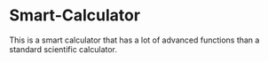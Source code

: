 # Smart-Calculator
This is a smart calculator that has a lot of advanced functions than a standard scientific calculator.
